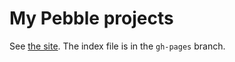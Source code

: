 # My Pebble projects

See [the site](http://samuelmr.github.io/pebble/). The index file is in the `gh-pages` branch.
